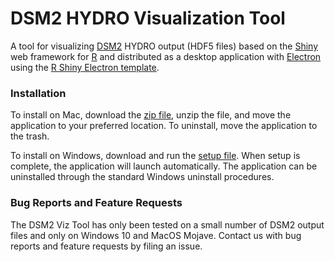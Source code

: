# DSM2 HYDRO Visualization Tool

A tool for visualizing [DSM2](http://baydeltaoffice.water.ca.gov/modeling/deltamodeling/models/dsm2/dsm2.cfm) HYDRO output (HDF5 files) based on the [Shiny](https://shiny.rstudio.com/) web framework for [R](https://www.r-project.org/) and distributed as a desktop application with [Electron](https://electronjs.org/) using the [R Shiny Electron template](https://github.com/dirkschumacher/r-shiny-electron).

### Installation

To install on Mac, download the [zip file](https://s3-us-west-2.amazonaws.com/datavore/DSM2-Viz-Tool/DSM2-Viz-Tool-darwin-x64-0.1.0.zip), unzip the file, and move the application to your preferred location. To uninstall, move the application to the trash.

To install on Windows, download and run the [setup file](https://s3-us-west-2.amazonaws.com/datavore/DSM2-Viz-Tool/DSM2-Viz-Tool-0.1.0+Setup.exe). When setup is complete, the application will launch automatically. The application can be uninstalled through the standard Windows uninstall procedures.

### Bug Reports and Feature Requests

The DSM2 Viz Tool has only been tested on a small number of DSM2 output files and only on Windows 10 and MacOS Mojave. Contact us with bug reports and feature requests by filing an issue.
